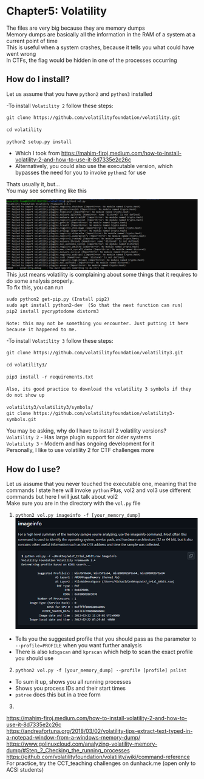 #  Chapter5: Volatility   #
The files are very big because they are memory dumps  
Memory dumps are basically all the information in the RAM of a system at a current point of time    
This is useful when a system crashes, because it tells you what could have went wrong   
In CTFs, the flag would be hidden in one of the processes occurring  

## How do I install?

Let us assume that you have `python2` and `python3` installed  

-To install `Volatility 2` follow these steps:  
```
git clone https://github.com/volatilityfoundation/volatility.git

cd volatility

python2 setup.py install
```
- Which I took from https://mahim-firoj.medium.com/how-to-install-volatility-2-and-how-to-use-it-8d7335e2c26c
- Alternatively, you could also use the executable version, which bypasses the need for you to invoke `python2` for use

Thats usually it, but...  
You may see something like this  

![alt text](image-8.png)  
This just means volatility is complaining about some things that it requires to do some analysis properly.  
To fix this, you  can run
```
sudo python2 get-pip.py (Install pip2)
sudo apt install python2-dev  (So that the next function can run)
pip2 install pycryptodome distorm3    

Note: this may not be something you encounter. Just putting it here because it happened to me. 
```


-To install `Volatility 3` follow these steps:
```
git clone https://github.com/volatilityfoundation/volatility3.git

cd volatility3/

pip3 install -r requirements.txt

Also, its good practice to download the volatility 3 symbols if they do not show up  

volatility3/volatility3/symbols/  
git clone https://github.com/volatilityfoundation/volatility3-symbols.git  

```  
You may be asking, why do I have to install 2 volatility versions?   
`Volatility 2` - Has large plugin support for older systems  
`Volatility 3` - Modern and has ongoing development for it  
Personally, I like to use volatility 2 for CTF challenges more   

## How do I use? 
Let us assume that you never touched the executable one, meaning that the commands I state here will invoke `python`
Plus, vol2 and vol3 use different commands but here I will just talk about vol2  
Make sure you are in the directory with the `vol.py` file  

1) `python2 vol.py imageinfo -f [your_memory_dump]`
![alt text](image-9.png)   
- Tells you the suggested profile that you should pass as the parameter to `--profile=PROFILE` when you want further analysis  
- There is also `kdbgscan` and `kprscan` which help to scan the exact profile you should use  

2) `python2 vol.py -f [your_memory_dump] --profile [profile] pslist`
- To sum it up, shows you all running processes 
- Shows you process IDs and their start times  
- `pstree` does this but in a tree form

3) 



https://mahim-firoj.medium.com/how-to-install-volatility-2-and-how-to-use-it-8d7335e2c26c   
https://andreafortuna.org/2018/03/02/volatility-tips-extract-text-typed-in-a-notepad-window-from-a-windows-memory-dump/  
https://www.golinuxcloud.com/analyzing-volatility-memory-dump/#Step_2_Checking_the_running_processes     
https://github.com/volatilityfoundation/volatility/wiki/command-reference  
For practice, try the CCT_teaching challenges on dunhack.me (open only to ACSI students)  